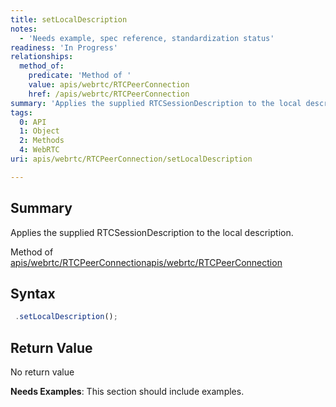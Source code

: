 ```yaml
---
title: setLocalDescription
notes:
  - 'Needs example, spec reference, standardization status'
readiness: 'In Progress'
relationships:
  method_of:
    predicate: 'Method of '
    value: apis/webrtc/RTCPeerConnection
    href: /apis/webrtc/RTCPeerConnection
summary: 'Applies the supplied RTCSessionDescription to the local description.'
tags:
  0: API
  1: Object
  2: Methods
  4: WebRTC
uri: apis/webrtc/RTCPeerConnection/setLocalDescription

---
```

## Summary

Applies the supplied RTCSessionDescription to the local description.

Method of [apis/webrtc/RTCPeerConnection](/apis/webrtc/RTCPeerConnection)[apis/webrtc/RTCPeerConnection](/apis/webrtc/RTCPeerConnection)

## Syntax

``` js
 .setLocalDescription();
```

## Return Value

No return value

**Needs Examples**: This section should include examples.

